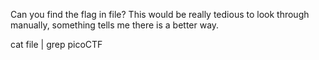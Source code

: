 Can you find the flag in file? This would be really tedious to look through manually, something tells me there is a better way.

cat file | grep picoCTF